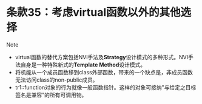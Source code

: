 # 条款35：考虑virtual函数以外的其他选择

> [!NOTE]
>
> - virtual函数的替代方案包括NVI手法及**Strategy**设计模式的多种形式。NVI手法自身是一种特殊新式的**Template Method**设计模式。
> - 将机能从一个成员函数移到class外部函数，带来的一个缺点是，非成员函数无法访问class的non-public成员。
> - tr1::function对象的行为就像一般函数指针。这样的对象可接纳"与给定之目标签名是兼容"的所有可调用物。
